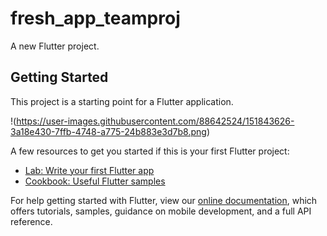 # fresh_app_teamproj

A new Flutter project.

## Getting Started

This project is a starting point for a Flutter application.

!(https://user-images.githubusercontent.com/88642524/151843626-3a18e430-7ffb-4748-a775-24b883e3d7b8.png)


A few resources to get you started if this is your first Flutter project:

- [Lab: Write your first Flutter app](https://flutter.dev/docs/get-started/codelab)
- [Cookbook: Useful Flutter samples](https://flutter.dev/docs/cookbook)

For help getting started with Flutter, view our
[online documentation](https://flutter.dev/docs), which offers tutorials,
samples, guidance on mobile development, and a full API reference.
